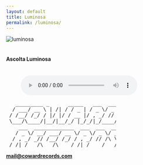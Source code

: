 ```yaml
---
layout: default
title: Luminosa
permalink: /luminosa/
---
```


<div>
    <div class="thanks">
      <img src="{{'/img/luminosa.png' | prepend: site.baseurl }}" alt="luminosa">
      <br>
      <br>
      <h4 class="text-center"> Ascolta Luminosa</h4>

<figure stye="margin-inline-start: 0px; margin-inline-end: 0px;">
    <br>
    <audio style="width: 318px; margin-left:auto; margin-right:auto;"
        controls
        src="{{'/audio/Luminosa.mp3' | prepend: site.baseurl }}">
            <a href="{{'/audio/Luminosa.mp3' | prepend: site.baseurl }}">
                Download audio
            </a>
    </audio>
</figure>

<pre style="width:300px;">
   _________ _      _____   ___  ___
  / ___/ __ \ | /| / / _ | / _ \/ _ \
 / /__/ /_/ / |/ |/ / __ |/ , _/ // /
 \___/\____/|__/|__/_/ |_/_/|_/____/
    ___  _____________  ___  ___  ____
   / _ \/ __/ ___/ __ \/ _ \/ _ \/ __/
  / , _/ _// /__/ /_/ / , _/ // /\ \
 /_/|_/___/\___/\____/_/|_/____/___/
</pre>

<p class="text-center"> <strong><a href="mailto:{{ site.email }}">mail@cowardrecords.com</a></strong></p>

  </div>
</div>


